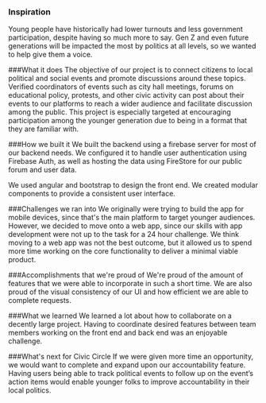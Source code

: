 ### Inspiration
Young people have historically had lower turnouts and less government participation, despite having so much more to say. Gen Z and even future generations will be impacted the most by politics at all levels, so we wanted to help give them a voice.

###What it does
The objective of our project is to connect citizens to local political and social events and promote discussions around these topics. Verified coordinators of events such as city hall meetings, forums on educational policy, protests, and other civic activity can post about their events to our platforms to reach a wider audience and facilitate discussion among the public. This project is especially targeted at encouraging participation among the younger generation due to being in a format that they are familiar with.

###How we built it
We built the backend using a firebase server for most of our backend needs. We configured it to handle user authentication using Firebase Auth, as well as hosting the data using FireStore for our public forum and user data.

We used angular and bootstrap to design the front end. We created modular components to provide a consistent user interface.

###Challenges we ran into
We originally were trying to build the app for mobile devices, since that's the main platform to target younger audiences. However, we decided to move onto a web app, since our skills with app development were not up to the task for a 24 hour challenge. We think moving to a web app was not the best outcome, but it allowed us to spend more time working on the core functionality to deliver a minimal viable product.

###Accomplishments that we're proud of
We're proud of the amount of features that we were able to incorporate in such a short time. We are also proud of the visual consistency of our UI and how efficient we are able to complete requests.

###What we learned
We learned a lot about how to collaborate on a decently large project. Having to coordinate desired features between team members working on the front end and back end was an enjoyable challenge.

###What's next for Civic Circle
If we were given more time an opportunity, we would want to complete and expand upon our accountability feature. Having users being able to track political events to follow up on the event’s action items would enable younger folks to improve accountability in their local politics.
